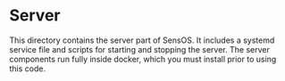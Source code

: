 # Server

This directory contains the server part of SensOS. It includes a systemd service file and scripts for starting and stopping the server. The server components run fully inside docker, which you must install prior to using this code.
